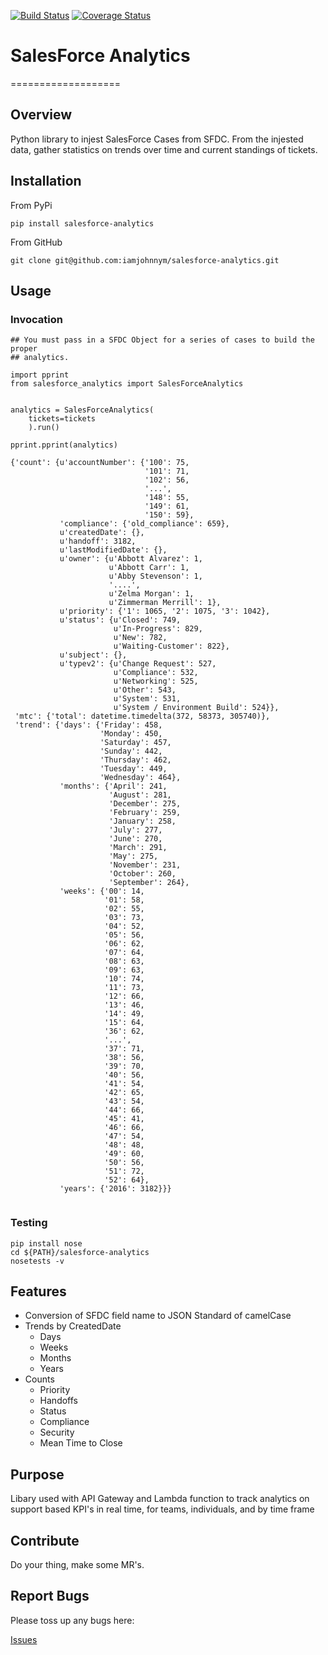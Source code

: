 [![Build Status](https://travis-ci.com/iamjohnnym/salesforce-analytics.svg?token=jwXMHmbEfJmrxyLSfYtH&branch=master)](https://travis-ci.com/iamjohnnym/salesforce-analytics)
[![Coverage Status](https://coveralls.io/repos/github/iamjohnnym/salesforce-analytics/badge.svg?branch=master)](https://coveralls.io/github/iamjohnnym/salesforce-analytics?branch=master)

# SalesForce Analytics
===================

## Overview

Python library to injest SalesForce Cases from SFDC.  From the injested data,
gather statistics on trends over time and current standings of tickets.  

## Installation

From PyPi

```
pip install salesforce-analytics
```

From GitHub

```
git clone git@github.com:iamjohnnym/salesforce-analytics.git
```

## Usage

### Invocation


```
## You must pass in a SFDC Object for a series of cases to build the proper
## analytics.

import pprint
from salesforce_analytics import SalesForceAnalytics


analytics = SalesForceAnalytics(
    tickets=tickets
    ).run()

pprint.pprint(analytics)

{'count': {u'accountNumber': {'100': 75,
                              '101': 71,
                              '102': 56,
                              '...',
                              '148': 55,
                              '149': 61,
                              '150': 59},
           'compliance': {'old_compliance': 659},
           u'createdDate': {},
           u'handoff': 3182,
           u'lastModifiedDate': {},
           u'owner': {u'Abbott Alvarez': 1,
                      u'Abbott Carr': 1,
                      u'Abby Stevenson': 1,
                      '....',
                      u'Zelma Morgan': 1,
                      u'Zimmerman Merrill': 1},
           u'priority': {'1': 1065, '2': 1075, '3': 1042},
           u'status': {u'Closed': 749,
                       u'In-Progress': 829,
                       u'New': 782,
                       u'Waiting-Customer': 822},
           u'subject': {},
           u'typev2': {u'Change Request': 527,
                       u'Compliance': 532,
                       u'Networking': 525,
                       u'Other': 543,
                       u'System': 531,
                       u'System / Environment Build': 524}},
 'mtc': {'total': datetime.timedelta(372, 58373, 305740)},
 'trend': {'days': {'Friday': 458,
                    'Monday': 450,
                    'Saturday': 457,
                    'Sunday': 442,
                    'Thursday': 462,
                    'Tuesday': 449,
                    'Wednesday': 464},
           'months': {'April': 241,
                      'August': 281,
                      'December': 275,
                      'February': 259,
                      'January': 258,
                      'July': 277,
                      'June': 270,
                      'March': 291,
                      'May': 275,
                      'November': 231,
                      'October': 260,
                      'September': 264},
           'weeks': {'00': 14,
                     '01': 58,
                     '02': 55,
                     '03': 73,
                     '04': 52,
                     '05': 56,
                     '06': 62,
                     '07': 64,
                     '08': 63,
                     '09': 63,
                     '10': 74,
                     '11': 73,
                     '12': 66,
                     '13': 46,
                     '14': 49,
                     '15': 64,
                     '36': 62,
                     '...',
                     '37': 71,
                     '38': 56,
                     '39': 70,
                     '40': 56,
                     '41': 54,
                     '42': 65,
                     '43': 54,
                     '44': 66,
                     '45': 41,
                     '46': 66,
                     '47': 54,
                     '48': 48,
                     '49': 60,
                     '50': 56,
                     '51': 72,
                     '52': 64},
           'years': {'2016': 3182}}}
          
```

### Testing
```
pip install nose
cd ${PATH}/salesforce-analytics
nosetests -v
```

## Features

* Conversion of SFDC field name to JSON Standard of camelCase
* Trends by CreatedDate
  * Days
  * Weeks
  * Months
  * Years
* Counts
  * Priority
  * Handoffs
  * Status
  * Compliance
  * Security
  * Mean Time to Close

## Purpose

Libary used with API Gateway and Lambda function to track analytics on
support based KPI's in real time, for teams, individuals, and by time frame

## Contribute

Do your thing, make some MR's.  

## Report Bugs

Please toss up any bugs here:

[Issues](https://github.com/iamjohnnym/salesforce-analytics/issues)
